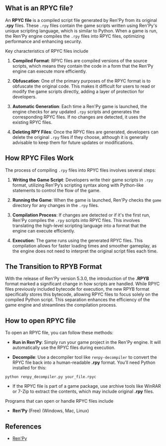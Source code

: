 ## What is an RPYC file?

An **RPYC file** is a compiled script file generated by Ren'Py from its original **.rpy** files. These `.rpy` files contain the game scripts written using Ren'Py's unique scripting language, which is similar to Python. When a game is run, the Ren'Py engine compiles the `.rpy` files into RPYC files, optimizing performance and enhancing security. 

Key characteristics of RPYC files include

1.  **Compiled Format**: RPYC files are compiled versions of the source scripts, which means they contain the code in a form that the Ren'Py engine can execute more efficiently.
    
2.  **Obfuscation**: One of the primary purposes of the RPYC format is to obfuscate the original code. This makes it difficult for users to read or modify the game scripts directly, adding a layer of protection for developers.
    
3.  **Automatic Generation**: Each time a Ren'Py game is launched, the engine checks for any updated `.rpy` scripts and generates the corresponding RPYC files. If no changes are detected, it uses the existing RPYC files.
    
4.  **Deleting RPY Files**: Once the RPYC files are generated, developers can delete the original `.rpy` files if they choose, although it is generally advisable to keep them for future updates or modifications.

## How RPYC Files Work

The process of compiling `.rpy` files into RPYC files involves several steps:

1.  **Writing the Game Script**: Developers write their game scripts in `.rpy` format, utilizing Ren'Py’s scripting syntax along with Python-like statements to control the flow of the game.
    
2.  **Running the Game**: When the game is launched, Ren'Py checks the `game` directory for any changes in the `.rpy` files.
    
3.  **Compilation Process**: If changes are detected or if it's the first run, Ren'Py compiles the `.rpy` scripts into RPYC files. This involves translating the high-level scripting language into a format that the engine can execute efficiently.
    
4.  **Execution**: The game runs using the generated RPYC files. This compilation allows for faster loading times and smoother gameplay, as the engine does not need to interpret the original script files each time.
    
## The Transition to RPYB Format

With the release of Ren'Py version 5.3.0, the introduction of the **.RPYB** format marked a significant change in how scripts are handled. While RPYC files previously included bytecode for execution, the new RPYB format specifically stores this bytecode, allowing RPYC files to focus solely on the compiled Python script. This separation enhances the efficiency of the game engine and streamlines the compilation process.

## How to open RPYC file

To open an RPYC file, you can follow these methods:

-   **Run in Ren'Py**: Simply run your game project in the Ren'Py engine. It will automatically use the RPYC files during execution.
    
-   **Decompile**: Use a decompiler tool like `renpy-decompiler` to convert the RPYC file back into a human-readable **.rpy** format. You’ll need Python installed for this:
    
```   
python renpy_decompiler.py your_file.rpyc
```
-   If the RPYC file is part of a game package, use archive tools like WinRAR or 7-Zip to extract the contents, which may include original **.rpy** files.

Programs that can open or handle RPYC files include

- **Ren'Py** (Free) (Windows, Mac, Linux)

## References
* [Ren'Py](https://en.wikipedia.org/wiki/Ren'Py)
